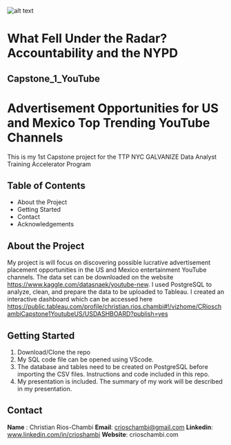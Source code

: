![alt text](https://havecamerawilltravel.com/photographer/files/2020/01/youtube-logo-new.jpg)
# What Fell Under the Radar? Accountability and the NYPD


## Capstone_1_YouTube
# Advertisement Opportunities for US and Mexico Top Trending YouTube Channels
This is my 1st Capstone project for the TTP NYC GALVANIZE Data Analyst Training Accelerator Program

	
## Table of Contents
- About the Project 
- Getting Started
- Contact
- Acknowledgements

## About the Project
My project is will focus on discovering possible lucrative advertisement placement opportunities in the US and
Mexico entertainment YouTube channels.  The data set can be downloaded on the website https://www.kaggle.com/datasnaek/youtube-new. I used PostgreSQL to analyze, clean, and prepare the data to be uploaded to Tableau. I created an interactive dashboard which can be accessed here https://public.tableau.com/profile/christian.rios.chambi#!/vizhome/CRioschambiCapstone1YoutubeUS/USDASHBOARD?publish=yes



## Getting Started
  1. Download/Clone the repo
  2. My SQL code file can be opened using VScode. 
  3. The database and tables need to be created on PostgreSQL before importing the CSV files. Instructions and code included in this repo.
  4. My presentation is included. The summary of my work will be described in my presentation.
  
## Contact
**Name** : Christian Rios-Chambi 
**Email**: crioschambi@gmail.com
**Linkedin**: www.linkedin.com/in/crioshambi
**Website**: crioschambi.com
